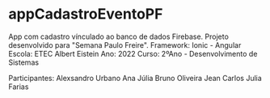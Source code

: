 # appCadastroEventoPF

App com cadastro vínculado ao banco de dados Firebase. Projeto desenvolvido para "Semana Paulo Freire".
Framework: Ionic - Angular
Escola: ETEC Albert Eistein
Ano: 2022
Curso: 2ºAno - Desenvolvimento de Sistemas

Participantes:
Alexsandro Urbano
Ana Júlia
Bruno Oliveira
Jean Carlos
Julia Farias
